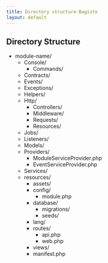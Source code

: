 ```yaml
---
title: Directory structure-Bagisto
layout: default
---
```


## Directory Structure

*    module-name/
        * Console/
            * Commands/
        * Contracts/
        * Events/
        * Exceptions/
        * Helpers/
        * Http/
            *  Controllers/
            *  Middleware/
            *  Requests/
            *  Resources/
        * Jobs/
        * Listeners/
        * Models/
        * Providers/
            *  ModuleServiceProvider.php
            *  EventServiceProvider.php
        * Services/
        * resources/
            *  assets/
            *  config/
                *  module.php
            *  database/
                *  migrations/
                *  seeds/
            *  lang/
            *  routes/
                *  api.php
                *  web.php
            *  views/
            *  manifest.php